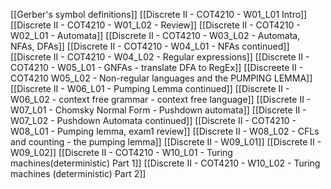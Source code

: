 [[Gerber's symbol definitions]]
[[Discrete II - COT4210 - W01_L01 Intro]]
[[Discrete II - COT4210 - W01_L02 - Review]]
[[Discrete II - COT4210 - W02_L01 - Automata]]
[[Discrete II - COT4210 - W03_L02 - Automata, NFAs, DFAs]]
[[Discrete II - COT4210 - W04_L01 - NFAs continued]]
[[Discrete II - COT4210 - W04_L02 - Regular expressions]]
[[Discrete II - COT4210 - W05_L01 - GNFAs - translate DFA to RegEx]]
[[Discreete II - COT4210 W05_L02 - Non-regular languages and the PUMPING LEMMA]]
[[Discrete II - W06_L01 - Pumping Lemma continued]]
[[Discrete II - W06_L02 - context free grammar - context free language]]
[[Discrete II - W07_L01 - Chomsky Normal Form - Pushdown automata]]
[[Discrete II - W07_L02 - Pushdown Automata continued]]
[[Discrete II - COT4210 - W08_L01 - Pumping lemma, exam1 review]]
[[Discrete II - W08_L02 - CFLs and counting - the pumping lemma]]
[[Discrete II - W09_L01]]
[[Discrete II - W09_L02]]
[[Discrete II - COT4210 - W10_L01 - Turing machines(deterministic) Part 1]]
[[Discrete II - COT4210 - W10_L02 - Turing machines (deterministic) Part 2]]